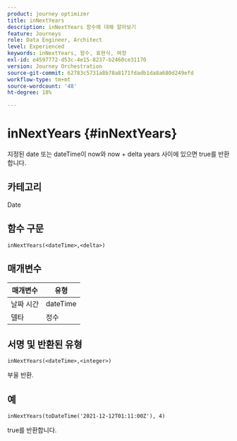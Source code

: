 ```yaml
---
product: journey optimizer
title: inNextYears
description: inNextYears 함수에 대해 알아보기
feature: Journeys
role: Data Engineer, Architect
level: Experienced
keywords: inNextYears, 함수, 표현식, 여정
exl-id: e4597772-d53c-4e15-8237-b2460ce31170
version: Journey Orchestration
source-git-commit: 62783c5731a8b78a8171fdadb1da8a680d249efd
workflow-type: tm+mt
source-wordcount: '48'
ht-degree: 18%

---
```


# inNextYears {#inNextYears}

지정된 date 또는 dateTime이 now와 now + delta years 사이에 있으면 true를 반환합니다.

## 카테고리

Date

## 함수 구문

`inNextYears(<dateTime>,<delta>)`

## 매개변수

| 매개변수 | 유형 |
|-----------|------------------|
| 날짜 시간 | dateTime |
| 델타 | 정수 |

## 서명 및 반환된 유형

`inNextYears(<dateTime>,<integer>)`

부울 반환.

## 예

`inNextYears(toDateTime('2021-12-12T01:11:00Z'), 4)`

true를 반환합니다.
